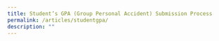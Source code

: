 ```yaml
---
title: Student’s GPA (Group Personal Accident) Submission Process
permalink: /articles/studentgpa/
description: ""
---
```

